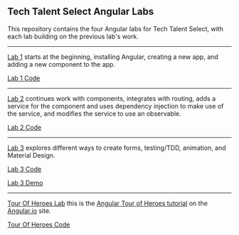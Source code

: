 ## Tech Talent Select Angular Labs

This repository contains the four Angular labs for Tech Talent Select, with each lab building on the previous lab's work.

---

[Lab 1](./Lab1.md) starts at the beginning, installing Angular, creating a new app, and adding a new component to the app.

[Lab 1 Code](./Lab1)

---

[Lab 2](./Lab2.md) continues work with components, integrates with routing, adds a service for the component and uses dependency injection to make use of the service, and modifies the service to use an observable.

[Lab 2 Code](./Lab2)

---

[Lab 3](./Lab3.md) explores different ways to create forms, testing/TDD, animation, and Material Design.

[Lab 3 Code](./Lab3)

[Lab 3 Demo](https://jbpayne.github.io/TTS-Angular-Labs/Lab3/)

---

[Tour Of Heroes Lab](./TourOfHeroes.md) this is the [Angular Tour of Heroes tutorial](https://angular.io/tutorial) on the [Angular.io](https://angular.io) site.

[Tour Of Heroes Code](./TourOfHeroes)

